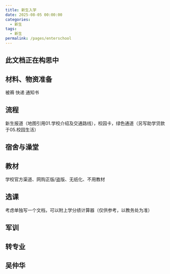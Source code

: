 ```yaml
---
title: 新生入学
date: 2025-08-05 00:00:00
categories: 
  - 新生
tags: 
  - 新生
permalink: /pages/enterschool
---
```


## 此文档正在构思中

## 材料、物资准备

被褥 快递 通知书 

## 流程

新生报道（地图引用01.学校介绍及交通路线），校园卡，绿色通道（另写助学贷款于05.校园生活）

## 宿舍与澡堂

## 教材

学校官方渠道、网购正版/盗版、无纸化、不用教材

## 选课

考虑单独写一个文档，可以附上学分绩计算器（仅供参考，以教务处为准）

## 军训

## 转专业

## 吴仲华